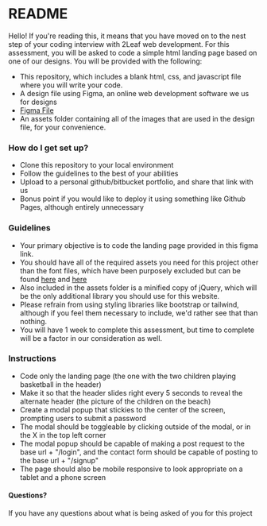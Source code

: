 # README #

Hello! If you're reading this, it means that you have moved on to the nest step of your coding interview with 2Leaf web development. 
For this assessment, you will be asked to code a simple html landing page based on one of our designs.
You will be provided with the following:

* This repository, which includes a blank html, css, and javascript file where you will write your code. 
* A design file using Figma, an online web development software we us for designs
* [Figma File](https://www.figma.com/file/5l22ti4pFgFKSnlA93ouM7/LevelUp?node-id=22%3A2)
* An assets folder containing all of the images that are used in the design file, for your convenience. 

### How do I get set up? ###

* Clone this repository to your local environment
* Follow the guidelines to the best of your abilities
* Upload to a personal github/bitbucket portfolio, and share that link with us
* Bonus point if you would like to deploy it using something like Github Pages, although entirely unnecessary


### Guidelines ###

* Your primary objective is to code the landing page provided in this figma link.
* You should have all of the required assets you need for this project other than the font files, which have been purposely excluded but can be found [here](https://fonts.google.com/specimen/Open+Sans) and [here](https://fonts.google.com/specimen/Alfa+Slab+One)
* Also included in the assets folder is a minified copy of jQuery, which will be the only additional library you should use for this website. 
* Please refrain from using styling libraries like bootstrap or tailwind, although if you feel them necessary to include, we'd rather see that than nothing.
* You will have 1 week to complete this assessment, but time to complete will be a factor in our consideration as well.


### Instructions ###

* Code only the landing page (the one with the two children playing basketball in the header)
* Make it so that the header slides right every 5 seconds to reveal the alternate header (the picture of the children on the beach)
* Create a modal popup that stickies to the center of the screen, prompting users to submit a password
* The modal should be toggleable by clicking outside of the modal, or in the X in the top left corner
* The modal popup should be capable of making a post request to the base url + "/login", and the contact form should be capable of posting to the base url + "/signup"
* The page should also be mobile responsive to look appropriate on a tablet and a phone screen


#### Questions? ####

If you have any questions about what is being asked of you for this project 